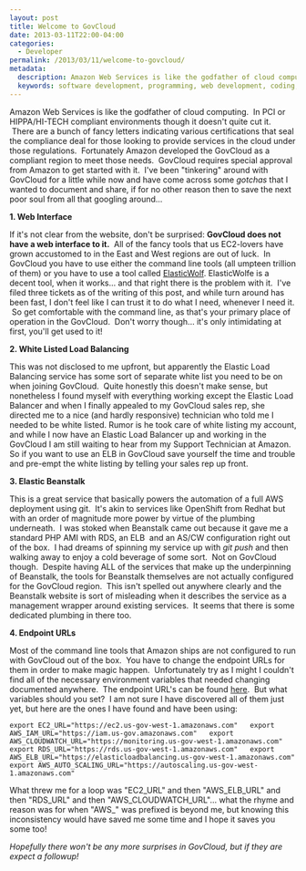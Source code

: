 ```yaml
---
layout: post
title: Welcome to GovCloud
date: 2013-03-11T22:00-04:00
categories:
  - Developer
permalink: /2013/03/11/welcome-to-govcloud/
metadata:
  description: Amazon Web Services is like the godfather of cloud computing.
  keywords: software development, programming, web development, coding, PHP, AWS, AWS Elastic Beanstalk
---
```

Amazon Web Services is like the godfather of cloud computing.  In PCI or HIPPA/HI-TECH compliant environments though it doesn't quite cut it.  There are a bunch of fancy letters indicating various certifications that seal the compliance deal for those looking to provide services in the cloud under those regulations.  Fortunately Amazon developed the GovCloud as a compliant region to meet those needs.  GovCloud requires special approval from Amazon to get started with it.  I've been "tinkering" around with GovCloud for a little while now and have come across some _gotchas_ that I wanted to document and share, if for no other reason then to save the next poor soul from all that googling around...

**1\. Web Interface**

If it's not clear from the website, don't be surprised: **GovCloud does not have a web interface to it.**  All of the fancy tools that us EC2-lovers have grown accustomed to in the East and West regions are out of luck.  In GovCloud you have to use either the command line tools (all umpteen trillion of them) or you have to use a tool called [ElasticWolf](http://www.elasticwolf.com). ElasticWolfe is a decent tool, when it works... and that right there is the problem with it.  I've filed three tickets as of the writing of this post, and while turn around has been fast, I don't feel like I can trust it to do what I need, whenever I need it.  So get comfortable with the command line, as that's your primary place of operation in the GovCloud.  Don't worry though... it's only intimidating at first, you'll get used to it!

**2\. White Listed Load Balancing**

This was not disclosed to me upfront, but apparently the Elastic Load Balancing service has some sort of separate white list you need to be on when joining GovCloud.  Quite honestly this doesn't make sense, but nonetheless I found myself with everything working except the Elastic Load Balancer and when I finally appealed to my GovCloud sales rep, she directed me to a nice (and hardly responsive) technician who told me I needed to be white listed. Rumor is he took care of white listing my account, and while I now have an Elastic Load Balancer up and working in the GovCloud I am still waiting to hear from my Support Technician at Amazon. So if you want to use an ELB in GovCloud save yourself the time and trouble and pre-empt the white listing by telling your sales rep up front.

**3\. Elastic Beanstalk**

This is a great service that basically powers the automation of a full AWS deployment using git.  It's akin to services like OpenShift from Redhat but with an order of magnitude more power by virtue of the plumbing underneath.  I was stoked when Beanstalk came out because it gave me a standard PHP AMI with RDS, an ELB  and an AS/CW configuration right out of the box.  I had dreams of spinning my service up with _git push_ and then walking away to enjoy a cold beverage of some sort.  Not on GovCloud though.  Despite having ALL of the services that make up the underpinning of Beanstalk, the tools for Beanstalk themselves are not actually configured for the GovCloud region.  This isn't spelled out anywhere clearly and the Beanstalk website is sort of misleading when it describes the service as a management wrapper around existing services.  It seems that there is some dedicated plumbing in there too.

**4\. Endpoint URLs**

Most of the command line tools that Amazon ships are not configured to run with GovCloud out of the box.  You have to change the endpoint URLs for them in order to make magic happen.  Unfortunately try as I might I couldn't find all of the necessary environment variables that needed changing documented anywhere.  The endpoint URL's can be found [here](http://docs.aws.amazon.com/general/latest/gr/rande.html#govcloud_region).  But what variables should you set?  I am not sure I have discovered all of them just yet, but here are the ones I have found and have been using:

`export EC2_URL="https://ec2.us-gov-west-1.amazonaws.com"  
export AWS_IAM_URL="https://iam.us-gov.amazonaws.com"  
export AWS_CLOUDWATCH_URL="https://monitoring.us-gov-west-1.amazonaws.com"  
export RDS_URL="https://rds.us-gov-west-1.amazonaws.com"  
export AWS_ELB_URL="https://elasticloadbalancing.us-gov-west-1.amazonaws.com"  
export AWS_AUTO_SCALING_URL="https://autoscaling.us-gov-west-1.amazonaws.com"`

What threw me for a loop was "EC2\_URL" and then "AWS\_ELB\_URL" and then "RDS\_URL" and then "AWS\_CLOUDWATCH\_URL"... what the rhyme and reason was for when "AWS\_" was prefixed is beyond me, but knowing this inconsistency would have saved me some time and I hope it saves you some too!

_Hopefully there won't be any more surprises in GovCloud, but if they are expect a followup!_
